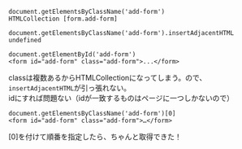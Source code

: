 ```
document.getElementsByClassName('add-form')
HTMLCollection [form.add-form]

document.getElementsByClassName('add-form').insertAdjacentHTML
undefined

document.getElementById('add-form')
<form id="add-form" class="add-form">...</form>
```

classは複数あるからHTMLCollectionになってしまう。ので、`insertAdjacentHTML`が引っ張れない。<br>
idにすれば問題ない（idが一致するものはページに一つしかないので）

```
document.getElementsByClassName('add-form')[0]
<form id=​"add-form" class=​"add-form">​…​</form>
```

[0]を付けて順番を指定したら、ちゃんと取得できた！

